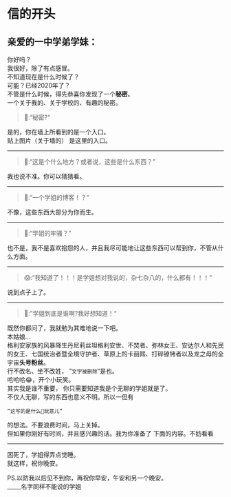 # 信的开头
## 亲爱的一中学弟学妹：
  你好吗？  
  我很好，除了有点感冒。  
  不知道现在是什么时候了？  
  可能？已经2020年了？  
  不管是什么时候，得先恭喜你发现了一个**秘密**。  
一个关于我的、关于学校的、有趣的秘密。

>🤨:“秘密?“  

  是的，你在墙上所看到的是一个入口。  
贴上图片（关于墙的）  是这里的入口。  
____________________________________________________________________________________________________________
>🤨:“这是个什么地方？或者说，这些是什么东西？”

  我也说不准。你可以猜猜看。
____________________________________________________________________________________________________________  
>🤔:“一个学姐的博客！？“  

  不像，这些东西大部分为你而生。  
____________________________________________________________________________________________________________   
>🤔:“学姐的牢骚？”  

  也不是，我不是喜欢抱怨的人，并且我尽可能地让这些东西可以帮到你，不管从什么方面。  
____________________________________________________________________________________________________________    
>😱:“我知道了！！！是学姐想对我说的，杂七杂八的，什么都有！！！”  

  说到点子上了。  
____________________________________________________________________________________________________________
>🥺:”学姐到底是谁啊?我好想知道！“

  既然你都问了，我就勉为其难地说一下吧。  
  本姑娘…  
格利安家族的风暴降生丹尼莉丝坦格利安世、不焚者、弥林女王、安达尔人和先民的女王、七国统治者暨全境守护者、草原上的卡丽熙、打碎镣铐者以及龙之母的全宇宙**头号粉丝**。  
  行不改名、坐不改姓， 
”`文字被删除`“是也。  
哈哈哈😂，开个小玩笑。  
  其实我是谁不重要，
你只需要知道我是个无聊的学姐就是了。  
不仅人无聊，写的东西也意义不明。所以一但有  

    “这写的是什么💩玩意儿“  

的想法。不要浪费时间，马上关掉。  
但如果你刚好有时间，并且感兴趣的话。我为你准备了
下面的内容。不妨看看  
____________________________________________________________________________________________________________
困死了，学姐得弄点觉睡。  
就这样，祝你晚安。  


PS.以防我以后见不到你，再祝你早安，午安和另一个晚安。  
          _____名字同样不能说的学姐  
